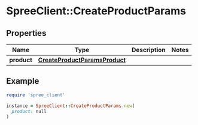 # SpreeClient::CreateProductParams

## Properties

| Name | Type | Description | Notes |
| ---- | ---- | ----------- | ----- |
| **product** | [**CreateProductParamsProduct**](CreateProductParamsProduct.md) |  |  |

## Example

```ruby
require 'spree_client'

instance = SpreeClient::CreateProductParams.new(
  product: null
)
```

